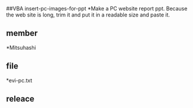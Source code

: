 ##VBA insert-pc-images-for-ppt
*Make a PC website report ppt. Because the web site is long, trim it and put it in a readable size and paste it.

## member
*Mitsuhashi

## file
*evi-pc.txt

## releace
